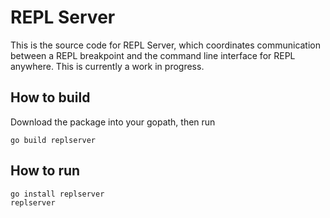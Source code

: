# REPL Server

This is the source code for REPL Server, which coordinates communication between a REPL breakpoint and the command line interface for REPL anywhere. This is currently a work in progress.

## How to build
Download the package into your gopath, then run

```
go build replserver
```

## How to run

```
go install replserver
replserver
```